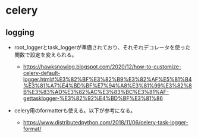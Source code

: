 # celery

## logging

- root_loggerとtask_loggerが準備されており、それぞれデコレータを使った関数で設定を変えられる。
  - https://hawksnowlog.blogspot.com/2020/12/how-to-customize-celery-default-logger.html#%E3%82%BF%E3%82%B9%E3%82%AF%E5%81%B4%E3%81%A7%E4%BD%BF%E7%94%A8%E3%81%99%E3%82%8B%E3%83%AD%E3%82%AC%E3%83%BC%E3%81%AF-gettasklogger-%E3%82%92%E4%BD%BF%E3%81%86

- celery用のformatterも使える。以下が参考になる。
  - https://www.distributedpython.com/2018/11/06/celery-task-logger-format/